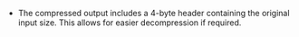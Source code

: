 - The compressed output includes a 4-byte header containing the original input size. This allows for easier decompression if required.